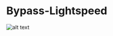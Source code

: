 # Bypass-Lightspeed
![alt text](https://www.lightspeedsystems.com/wp-content/uploads/2020/10/LS-Filter_Stack_Color_CMYK-1-295x300.png)
